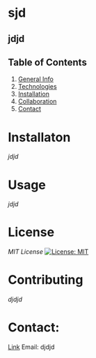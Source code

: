
# sjd

## jdjd

## Table of Contents
1. [General Info](#general)
2. [Technologies](#technologies)
3. [Installation](#installation)
4. [Collaboration](#collaboration)
5. [Contact](#contact) 

# Installaton
*jdjd*

# Usage
*jdjd*

# License
*MIT License*
[![License: MIT](https://img.shields.io/badge/License-MIT-yellow.svg)](https://opensource.org/licenses/MIT)

# Contributing
*djdjd*

# Contact: 
[Link](https://github.com/djdjd)
Email: djdjd